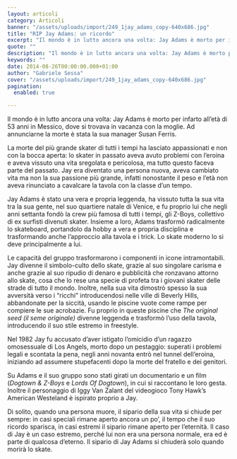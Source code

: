 ```yaml
---
layout: articoli
category: Articoli
banner: "/assets/uploads/import/249_1jay_adams_copy-640x686.jpg"
title: "RIP Jay Adams: un ricordo"
excerpt: "Il mondo è in lutto ancora una volta: Jay Adams è morto per infarto all’età di 53 anni in Messico, dove si trovava in vacanza con la moglie. Ad annunciarne la morte è stata la sua manager Susan Ferris. La morte del più grande skater di tutti i tempi ha lasciato appassionati e non con la [&hellip"
quote: ""
description: "Il mondo è in lutto ancora una volta: Jay Adams è morto per infarto all’età di 53 anni in Messico, dove si trovava in vacanza con la moglie. Ad annunciarne la morte è stata la sua manager Susan Ferris. La morte del più grande skater di tutti i tempi ha lasciato appassionati e non con la [&hellip"
keywords: ""
date: 2014-08-26T00:00:00.000+01:00
author: "Gabriele Sessa"
cover: "/assets/uploads/import/249_1jay_adams_copy-640x686.jpg"
pagination:
  enabled: true

---
```


[](https://hotmc.com/wp-content/uploads/2014/08/249%5F1jay%5Fadams%5Fcopy.jpg)

Il mondo è in lutto ancora una volta: Jay Adams è morto per infarto all’età di 53 anni in Messico, dove si trovava in vacanza con la moglie. Ad annunciarne la morte è stata la sua manager Susan Ferris.

La morte del più grande skater di tutti i tempi ha lasciato appassionati e non con la bocca aperta: lo skater in passato aveva avuto problemi con l’eroina e aveva vissuto una vita sregolata e pericolosa, ma tutto questo faceva parte del passato. Jay era diventato una persona nuova, aveva cambiato vita ma non la sua passione più grande, infatti nonostante il peso e l’età non aveva rinunciato a cavalcare la tavola con la classe d’un tempo.

Jay Adams è stato una vera e propria leggenda, ha vissuto tutta la sua vita tra la sua gente, nel suo quartiere natale di Venice, e fu proprio lui che negli anni settanta fondò la crew più famosa di tutti i tempi, gli Z-Boys, collettivo di ex surfisti divenuti skater. Insieme a loro, Adams trasformò radicalmente lo skateboard, portandolo da hobby a vera e propria disciplina e trasformando anche l’approccio alla tavola e i trick. Lo skate moderno lo si deve principalmente a lui.

Le capacità del gruppo trasformarono i componenti in icone intramontabili. Jay divenne il simbolo-culto dello skate, grazie al suo singolare carisma e anche grazie al suo ripudio di denaro e pubblicità che ronzavano attorno allo skate, cosa che lo rese una specie di profeta tra i giovani skater delle strade di tutto il mondo. Inoltre, nella sua vita dimostrò spesso la sua avversità verso i “ricchi” introducendosi nelle ville di Beverly Hills, abbandonate per la siccità, usando le piscine vuote come rampe per compiere le sue acrobazie. Fu proprio in queste piscine che _The original seed (il seme originale)_ divenne leggenda e trasformò l’uso della tavola, introducendo il suo stile estremo in freestyle.

Nel 1982 Jay fu accusato d’aver istigato l’omicidio d’un ragazzo omosessuale di Los Angels, morto dopo un pestaggio: superati i problemi legali e scontata la pena, negli anni novanta entrò nel tunnel dell’eroina, iniziando ad assumere stupefacenti dopo la morte del fratello e dei genitori.

Su Adams e il suo gruppo sono stati girati un documentario e un film (_Dogtown & Z-Boys_ e _Lords Of Dogtown_), in cui si raccontano le loro gesta. Inoltre il personaggio di Iggy Van Zalant del videogioco Tony Hawk’s American Westeland è ispirato proprio a Jay.

Di solito, quando una persona muore, il sipario della sua vita si chiude per sempre: in casi speciali rimane aperto ancora un po’, il tempo che il suo ricordo sparisca, in casi estremi il sipario rimane aperto per l’eternità. Il caso di Jay è un caso estremo, perché lui non era una persona normale, era ed è parte di qualcosa d’eterno. Il sipario di Jay Adams si chiuderà solo quando morirà lo skate.